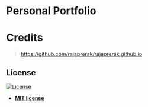 # Personal Portfolio

# Credits
> https://github.com/rajaprerak/rajaprerak.github.io

## License
[![License](http://img.shields.io/:license-mit-blue.svg?style=flat-square)](http://badges.mit-license.org)

- **[MIT license](http://opensource.org/licenses/mit-license.php)**
